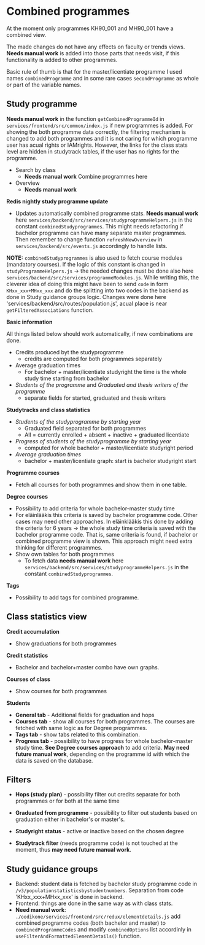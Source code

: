 # Combined programmes

At the moment only programmes KH90_001 and MH90_001 have a combined view.

The made changes do not have any effects on faculty or trends views. **Needs manual work** is added into those parts that needs visit, if this functionality is added to other programmes.

Basic rule of thumb is that for the master/licentiate programme I used names `combinedProgramme` and in some rare cases `secondProgramme` as whole or part of the variable names.

## Study programme

**Needs manual work** in the function `getCombinedProgrammeId` in `services/frontend/src/common/index.js` if new programmes is added. For showing the both programme data correctly, the filtering mechanism is changed to add both programmes and it is not caring for which programme user has acual rights or IAMrights. However, the links for the class stats level are hidden in studytrack tables, if the user has no rights for the programme.

- Search by class
  - **Needs manual work** Combine programmes here
- Overview
  - **Needs manual work**

**Redis nightly study programme update**

- Updates automatically combined programme stats. **Needs manual work** here `services/backend/src/services/studyprogrammeHelpers.js` in the constant `combinedStudyprogrammes`. This might needs refactoring if bachelor programme can have many separate master programmes. Then remember to change function `refreshNewOverview` in `services/backend/src/events.js` accordingly to handle lists.

**NOTE:** `combinedStudyprogrammes` is also used to fetch course modules (mandatory courses). If the logic of this constant is changed in `studyProgrammeHelpers.js` -> the needed changes must be done also here `services/backend/src/services/programmeModules.js`. While writing this, the cleverer idea of doing this might have been to send `code` in form `KHxx_xxx+MHxx_xxx` and do the splitting into two codes in the backend as done in Study guidance groups logic. Changes were done here 'services/backend/src/routes/population.js', acual place is near `getFilteredAssociations` function.

**Basic information**

All things listed below should work automatically, if new combinations are done.

- Credits produced byt the studyprogramme
  - credits are computed for both programmes separately
- Average graduation times
  - For bachelor + master/licentiate studyright the time is the whole study time starting from bachelor
- _Students of the programme_ and _Graduated and thesis writers of the programme_
  - separate fields for started, graduated and thesis writers

**Studytracks and class statistics**

- _Students of the studyprogramme by starting year_
  - Graduated field separated for both programmes
  - All = currently enrolled + absent + inactive + graduated licentiate
- _Progress of students of the studyprogramme by starting year_
  - computed for whole bachelor + master/licentiate studyright period
- _Average graduation times_
  - bachelor + master/licentiate graph: start is bachelor studyright start

**Programme courses**

- Fetch all courses for both programmes and show them in one table.

**Degree courses**

- Possibility to add criteria for whole bachelor-master study time
- For eläinlääkis this criteria is saved by bachelor programme code. Other cases may need other approaches.
  In eläinklääkis this done by adding the criteria for 6 years -> the whole study time criteria is saved with the bachelor programme code. That is, same criteria is found, if bachelor or combined programme view is shown. This approach might need extra thinking for different programmes.
- Show own tables for both programmes
  - To fetch data **needs manual work** here `services/backend/src/services/studyprogrammeHelpers.js` in the constant `combinedStudyprogrammes`.

**Tags**

- Possibility to add tags for combined programme.

## Class statistics view

**Credit accumulation**

- Show graduations for both programmes

**Credit statistics**

- Bachelor and bachelor+master combo have own graphs.

**Courses of class**

- Show courses for both programmes

**Students**

- **General tab** - Additional fields for graduation and hops
- **Courses tab** - show all courses for both programmes. The courses are fetched with same logic as for Degree programmes.
- **Tags tab** - show tabs related to this combination.
- **Progress tab** - possibility to have progress for whole bachelor-master study time. **See Degree courses approach** to add criteria. **May need future manual work**, depending on the programme id with which the data is saved on the database.

## Filters

- **Hops (study plan)** - possibility filter out credits separate for both programmes or for both at the same time

- **Graduated from programme** - possibility to filter out students based on graduation either in bachelor's or master's.

- **Studyright status** - active or inactive based on the chosen degree

- **Studytrack filter** (needs programme code) is not touched at the moment, thus **may need future manual work**.

## Study guidance groups

- Backend: student data is fetched by bachelor study programme code in `/v3/populationstatisticsbystudentnumbers`. Separation from code 'KHxx_xxx+MHxx_xxx' is done in backend.
- Frontend: things are done in the same way as with class stats.
- **Need manual work**: `./oodikone/services/frontend/src/redux/elementdetails.js` add combined programme codes (both bachelor and master) to `combinedProgrammeCodes` and modify `combinedOptions` list accordinly in `useFilterAndFormattedElementDetails()` function.

